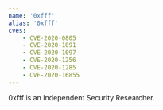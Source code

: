 ```yaml
---
name: '0xfff'
alias: '0xfff'
cves:
    - CVE-2020-0805
    - CVE-2020-1091
    - CVE-2020-1097
    - CVE-2020-1256
    - CVE-2020-1285
    - CVE-2020-16855
---
```

0xfff is an Independent Security Researcher.

